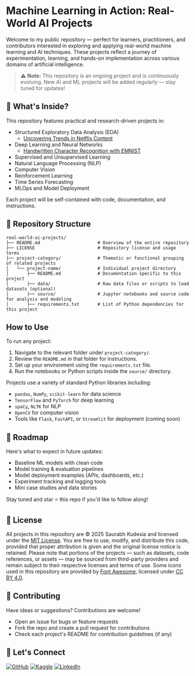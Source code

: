 # Machine Learning in Action: Real-World AI Projects
Welcome to my public repository — perfect for learners, practitioners, and contributors interested in exploring and applying real-world machine learning and AI techniques. These projects reflect a journey of experimentation, learning, and hands-on implementation across various domains of artificial intelligence.

> ⚠️ **Note:** This repository is an ongoing project and is continuously evolving. New AI and ML projects will be added regularly — stay tuned for updates!

## 🚀 What's Inside?
This repository features practical and research-driven projects in:
- Structured Exploratory Data Analysis (EDA)
   - [Uncovering Trends in Netflix Content](structured-eda/uncovering-trends-in-netflix-content/)
- Deep Learning and Neural Networks
   - [Handwritten Character Recognition with EMNIST](deep-learning-nn/handwritten-character-recognition/)
- Supervised and Unsupervised Learning
- Natural Language Processing (NLP)
- Computer Vision
- Reinforcement Learning
- Time Series Forecasting
- MLOps and Model Deployment

Each project will be self-contained with code, documentation, and instructions.

## 📂 Repository Structure

```
real-world-ai-projects/
├── README.md                      # Overview of the entire repository
├── LICENSE                        # Repository license and usage terms
├── project-category/              # Thematic or functional grouping of related projects
│   └── project-name/              # Individual project directory
│       ├── README.md              # Documentation specific to this project
│       ├── data/                  # Raw data files or scripts to load datasets (optional)
│       ├── source/                # Jupyter notebooks and source code for analysis and modeling
│       ├── requirements.txt       # List of Python dependencies for this project

```

## How to Use
To run any project:
1. Navigate to the relevant folder under `project-category/`.
2. Review the `README.md` in that folder for instructions.
3. Set up your environment using the `requirements.txt` file.
4. Run the notebooks or Python scripts inside the `source/` directory.

Projects use a variety of standard Python libraries including:

- `pandas`, `NumPy`, `scikit-learn` for data science
- `TensorFlow` and `PyTorch` for deep learning
- `spaCy`, `NLTK` for NLP
- `OpenCV` for computer vision
- Tools like `Flask`, `FastAPI`, or `Streamlit` for deployment (coming soon)

## 📅 Roadmap
Here's what to expect in future updates:
- Baseline ML models with clean code
- Model training & evaluation pipelines
- Model deployment examples (APIs, dashboards, etc.)
- Experiment tracking and logging tools
- Mini case studies and data stories

Stay tuned and star ⭐ this repo if you'd like to follow along!

## 📜 License
All projects in this repository are © 2025 Saurabh Kudesia and licensed under the [MIT License](https://opensource.org/licenses/MIT). You are free to use, modify, and distribute this code, provided that proper attribution is given and the original license notice is retained. Please note that portions of the projects — such as datasets, code references, or assets — may be sourced from third-party providers and remain subject to their respective licenses and terms of use. 
Some icons used in this repository are provided by [Font Awesome](https://fontawesome.com), licensed under [CC BY 4.0](https://creativecommons.org/licenses/by/4.0/).

## 🤝 Contributing
Have ideas or suggestions? Contributions are welcome!

- Open an issue for bugs or feature requests
- Fork the repo and create a pull request for contributions
- Check each project's README for contribution guidelines (if any)

## 💬 Let's Connect
[![GitHub](https://img.shields.io/badge/GitHub-100000?style=flat&logo=github&logoColor=white)](https://github.com/saurabh-kudesia)
[![Kaggle](https://img.shields.io/badge/Kaggle-20BEFF?style=flat&logo=kaggle&logoColor=white)](https://www.kaggle.com/saurabhkudesia)
[![LinkedIn](https://img.shields.io/badge/LinkedIn-0A66C2?style=flat&logo=linkedin&logoColor=white)](https://www.linkedin.com/in/saurabhkudesia/)
